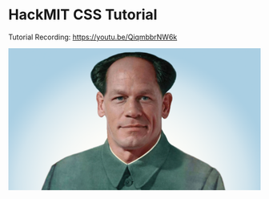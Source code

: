 # HackMIT CSS Tutorial

Tutorial Recording: https://youtu.be/QiqmbbrNW6k

![John Xina](https://raw.githubusercontent.com/techx/css_setup/master/src/assets/xina.png)